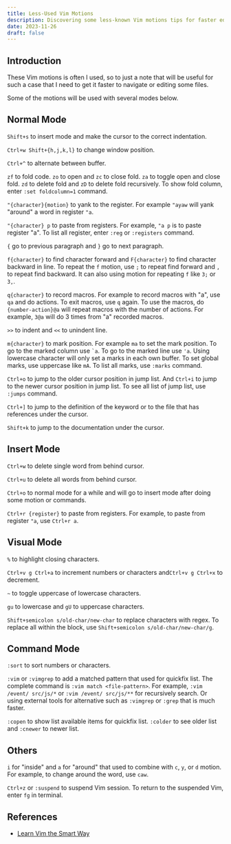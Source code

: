 ```yaml
---
title: Less-Used Vim Motions
description: Discovering some less-known Vim motions tips for faster editing.
date: 2023-11-26
draft: false
---
```


## Introduction

These Vim motions is often I used, so to just a note that will be useful for
such a case that I need to get it faster to navigate or editing some files.

Some of the motions will be used with several modes below.

## Normal Mode

`Shift+s` to insert mode and make the cursor to the correct indentation.

`Ctrl+w Shift+{h,j,k,l}` to change window position.

`Ctrl+^` to alternate between buffer.

`zf` to fold code. `zo` to open and `zc` to close fold. `za` to toggle open and
close fold. `zd` to delete fold and `zD` to delete fold recursively. To show
fold column, enter `:set foldcolumn=1` command.

`"{character}{motion}` to yank to the register. For example `"ayaw` will yank
"around" a word in register `"a`.

`"{character} p` to paste from registers. For example, `"a p` is to paste
register "a". To list all register, enter `:reg` or `:registers` command.

`{` go to previous paragraph and `}` go to next paragraph.

`f{character}` to find character forward and `F{character}` to find character
backward in line. To repeat the `f` motion, use `;` to repeat find forward and
`,` to repeat find backward. It can also using motion for repeating `f` like
`3;` or `3,`.

`q{character}` to record macros. For example to record macros with "a", use
`qa` and do actions. To exit macros, use `q` again. To use the macros, do
`{number-action}@a` will repeat macros with the number of actions. For
example, `3@a` will do 3 times from "a" recorded macros.

`>>` to indent and `<<` to unindent line.

`m{character}` to mark position. For example `ma` to set the mark position. To
go to the marked column use `` `a ``. To go to the marked line use `'a`.
Using lowercase character will only set a marks in each own buffer. To set
global marks, use uppercase like `mA`. To list all marks, use `:marks` command.

`Ctrl+o` to jump to the older cursor position in jump list. And `Ctrl+i` to jump
to the newer cursor position in jump list. To see all list of jump list, use
`:jumps` command.

`Ctrl+]` to jump to the definition of the keyword or to the file that has
references under the cursor.

`Shift+k` to jump to the documentation under the cursor.

## Insert Mode

`Ctrl+w` to delete single word from behind cursor.

`Ctrl+u` to delete all words from behind cursor.

`Ctrl+o` to normal mode for a while and will go to insert mode after doing some
motion or commands.

`Ctrl+r {register}` to paste from registers. For example, to paste from
register `"a`, use `Ctrl+r a`.

## Visual Mode

`%` to highlight closing characters.

`Ctrl+v g Ctrl+a` to increment numbers or characters and`Ctrl+v g Ctrl+x` to
decrement.

`~` to toggle uppercase of lowercase characters.

`gu` to lowercase and `gU` to uppercase characters.

`Shift+semicolon s/old-char/new-char` to replace characters with regex. To
replace all within the block, use `Shift+semicolon s/old-char/new-char/g`.

## Command Mode

`:sort` to sort numbers or characters.

`:vim` or `:vimgrep` to add a matched pattern that used for quickfix list.
The complete command is  `:vim match <file-pattern>`. For example,
`:vim /event/ src/js/*` or `:vim /event/ src/js/**` for recursively search. Or
using external tools for alternative such as `:vimgrep` or `:grep` that is
much faster.

`:copen` to show list available items for quickfix list. `:colder` to see
older list and `:cnewer` to newer list.

## Others

`i` for "inside" and `a` for "around" that used to combine with
`c`, `y`, or `d` motion. For example, to change around the word, use `caw`.

`Ctrl+z` or `:suspend` to suspend Vim session. To return to the suspended Vim,
enter `fg` in terminal.

## References

- [Learn Vim the Smart Way](https://learnvim.irian.to/)
